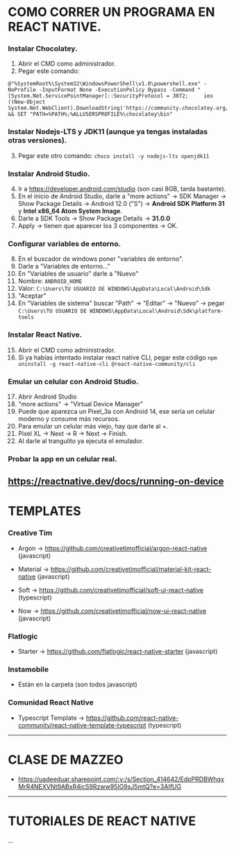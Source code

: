 # COMO CORRER UN PROGRAMA EN REACT NATIVE.
### Instalar Chocolatey.
  1. Abrir el CMD como administrador.
  2. Pegar este comando:
    
    @"%SystemRoot%\System32\WindowsPowerShell\v1.0\powershell.exe" -NoProfile -InputFormat None -ExecutionPolicy Bypass -Command "[System.Net.ServicePointManager]::SecurityProtocol = 3072;     iex ((New-Object         System.Net.WebClient).DownloadString('https://community.chocolatey.org/install.ps1'))" && SET "PATH=%PATH%;%ALLUSERSPROFILE%\chocolatey\bin"
      
### Instalar Nodejs-LTS y JDK11 (aunque ya tengas instaladas otras versiones).
  3. Pegar este otro comando: `choco install -y nodejs-lts openjdk11`
### Instalar Android Studio.
  4. Ir a https://developer.android.com/studio (son casi 8GB, tarda bastante).
  5. En el inicio de Android Studio, darle a "more actions" -> SDK Manager -> Show Package Details -> Android 12.0 ("S") -> **Android SDK Platform 31** y **Intel x86_64 Atom System Image**.
  6. Darle a SDK Tools -> Show Package Details -> **31.0.0**
  7. Apply -> tienen que aparecer los 3 componentes -> OK.

### Configurar variables de entorno.
  8. En el buscador de windows poner "variables de entorno".
  9. Darle a "Variables de entorno..."
  10. En "Variables de usuario" darle a "Nuevo"
  11. Nombre: `ANDROID_HOME`
  12. Valor: `C:\Users\TU USUARIO DE WINDOWS\AppData\Local\Android\Sdk`
  13. "Aceptar"
  14. En "Variables de sistema" buscar "Path" -> "Editar" -> "Nuevo" -> pegar `C:\Users\TU USUARIO DE WINDOWS\AppData\Local\Android\Sdk\platform-tools`
### Instalar React Native.
  15. Abrir el CMD como administrador.
  16. Si ya habías intentado instalar react native CLI, pegar este código `npm uninstall -g react-native-cli @react-native-community/cli`

### Emular un celular con Android Studio.
  17. Abrir Android Studio
  18. "more actions" -> "Virtual Device Manager"
  19. Puede que aparezca un Pixel_3a con Android 14, ese sería un celular moderno y consume más recursos.
  20. Para emular un celular más viejo, hay que darle al +.
  21. Pixel XL -> Next -> R -> Next -> Finish.
  22. Al darle al trangulito ya ejecuta el emulador.
  
### Probar la app en un celular real.
  https://reactnative.dev/docs/running-on-device
---
# TEMPLATES


### Creative Tim
* Argon -> https://github.com/creativetimofficial/argon-react-native (javascript)

* Material -> https://github.com/creativetimofficial/material-kit-react-native (javascript)

* Soft -> https://github.com/creativetimofficial/soft-ui-react-native (typescript)

* Now -> https://github.com/creativetimofficial/now-ui-react-native (javascript)

### Flatlogic
* Starter -> https://github.com/flatlogic/react-native-starter (javascript)

### Instamobile
* Están en la carpeta (son todos javascript)

### Comunidad React Native
* Typescript Template -> https://github.com/react-native-community/react-native-template-typescript (typescript)
---
# CLASE DE MAZZEO
* https://uadeeduar.sharepoint.com/:v:/s/Section_414642/EdpPRDBWhqxMrR4NEXVNt9ABxR4jcS9Rzww95IG9sJ5mtQ?e=3AIfUG
---
# TUTORIALES DE REACT NATIVE
...
